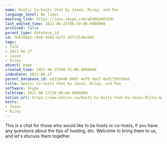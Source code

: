 ```yaml
---
name: Hosts/ Co-hosts Chat by Jason, Riley, and Pan
language_level: No limit
meeting_link: https://join.skype.com/wEhREpKESENC
last_edited_time: 2021-06-25T08:59:00.0000000
archived: false
parent_type: database_id
id: fb63dbb2-c0eb-4582-ba72-a5fc5149cb01
tags:
- Talk
- 2021-06-27
- Jason
- Riley
object: page
created_time: 2021-06-25T08:55:00.0000000
indexDate: 2021-06-27
parent_database_id: e9339446-880f-4ef0-8ad7-8ad1f507dded
title: Hosts/ Co-hosts Chat by Jason, Riley, and Pan
software: Skype
talktime: 2021-06-27T20:00:00.0000000
notion_url: https://www.notion.so/Hosts-Co-hosts-Chat-by-Jason-Riley-and-Pan-fb63dbb2c0eb4582ba72a5fc5149cb01
hosts:
- Jason
- Riley
---
```


This is a chat for those who would like to be hosts or co-hosts, if you have any questions about the tips of hosting, etc. Welcome to bring them to us, and let's discuss them together.

